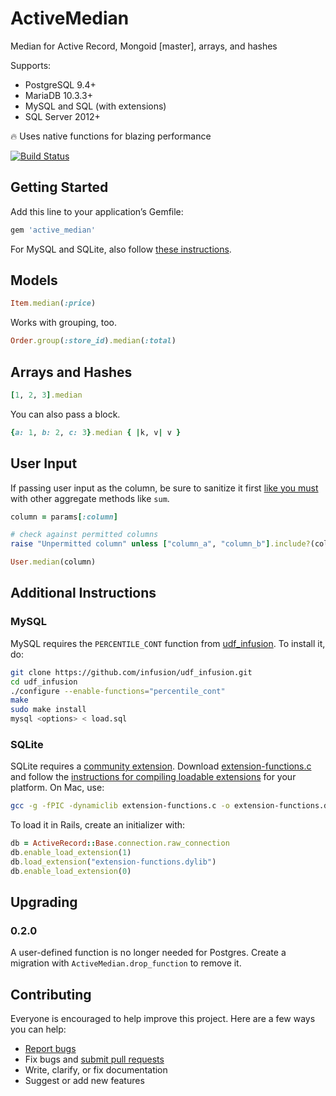 # ActiveMedian

Median for Active Record, Mongoid [master], arrays, and hashes

Supports:

- PostgreSQL 9.4+
- MariaDB 10.3.3+
- MySQL and SQL (with extensions)
- SQL Server 2012+

:fire: Uses native functions for blazing performance

[![Build Status](https://travis-ci.org/ankane/active_median.svg)](https://travis-ci.org/ankane/active_median)

## Getting Started

Add this line to your application’s Gemfile:

```ruby
gem 'active_median'
```

For MySQL and SQLite, also follow [these instructions](#additional-instructions).

## Models

```ruby
Item.median(:price)
```

Works with grouping, too.

```ruby
Order.group(:store_id).median(:total)
```

## Arrays and Hashes

```ruby
[1, 2, 3].median
```

You can also pass a block.

```ruby
{a: 1, b: 2, c: 3}.median { |k, v| v }
```

## User Input

If passing user input as the column, be sure to sanitize it first [like you must](https://rails-sqli.org/) with other aggregate methods like `sum`.

```ruby
column = params[:column]

# check against permitted columns
raise "Unpermitted column" unless ["column_a", "column_b"].include?(column)

User.median(column)
```

## Additional Instructions

### MySQL

MySQL requires the `PERCENTILE_CONT` function from [udf_infusion](https://github.com/infusion/udf_infusion). To install it, do:

```sh
git clone https://github.com/infusion/udf_infusion.git
cd udf_infusion
./configure --enable-functions="percentile_cont"
make
sudo make install
mysql <options> < load.sql
```

### SQLite

SQLite requires a [community extension](https://www.sqlite.org/contrib). Download [extension-functions.c](https://www.sqlite.org/contrib/download/extension-functions.c) and follow the [instructions for compiling loadable extensions](https://www.sqlite.org/loadext.html#compiling_a_loadable_extension) for your platform. On Mac, use:

```sh
gcc -g -fPIC -dynamiclib extension-functions.c -o extension-functions.dylib
```

To load it in Rails, create an initializer with:

```ruby
db = ActiveRecord::Base.connection.raw_connection
db.enable_load_extension(1)
db.load_extension("extension-functions.dylib")
db.enable_load_extension(0)
```

## Upgrading

### 0.2.0

A user-defined function is no longer needed for Postgres. Create a migration with `ActiveMedian.drop_function` to remove it.

## Contributing

Everyone is encouraged to help improve this project. Here are a few ways you can help:

- [Report bugs](https://github.com/ankane/active_median/issues)
- Fix bugs and [submit pull requests](https://github.com/ankane/active_median/pulls)
- Write, clarify, or fix documentation
- Suggest or add new features
